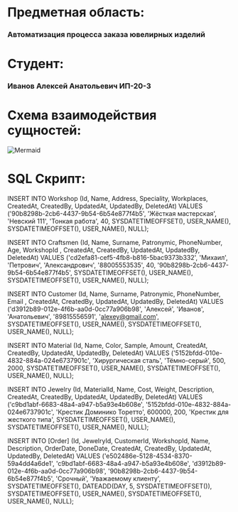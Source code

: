 <h1>Предметная область:</h1>

<h3>Автоматизация процесса заказа ювелирных изделий</h3>

<h1>Студент:</h1>

<h3>Иванов Алексей Анатольевич ИП-20-3</h3>

<h1>Схема взаимодействия сущностей:</h1>

![Mermaid](https://github.com/HeroOfUSSR/JewsJewelry/assets/104492239/29d4caea-1f95-462d-b49a-4838ba83dfb0)

<h1>SQL Скрипт:</h1>

  INSERT INTO Workshop (Id, Name, Address, Speciality, Workplaces, CreatedAt, CreatedBy, UpdatedAt, UpdatedBy, DeletedAt)
  VALUES ('90b8298b-2cb6-4437-9b54-6b54e877f4b5', 'Жёсткая мастерская', 'Невский 111', 'Тонкая работа', 40, 
  SYSDATETIMEOFFSET(), USER_NAME(), SYSDATETIMEOFFSET(), USER_NAME(), NULL);

  INSERT INTO Craftsmen (Id, Name, Surname, Patronymic, PhoneNumber, Age, WorkshopId , CreatedAt, CreatedBy, UpdatedAt, UpdatedBy, DeletedAt)
  VALUES ('cd2efa81-cef5-4fb8-b816-5bac9373b332', 'Михаил', 'Петрович', 'Александрович', '88005553535', 40, '90b8298b-2cb6-4437-9b54-6b54e877f4b5', 
  SYSDATETIMEOFFSET(), USER_NAME(), SYSDATETIMEOFFSET(), USER_NAME(), NULL);

  INSERT INTO Customer (Id, Name, Surname, Patronymic, PhoneNumber, Email , CreatedAt, CreatedBy, UpdatedAt, UpdatedBy, DeletedAt)
  VALUES ('d3912b89-012e-4f6b-aa0d-0cc77a906b98', 'Алексей', 'Иванов', 'Анатольевич', '89815556591', 'alexey@gmail.com',
  SYSDATETIMEOFFSET(), USER_NAME(), SYSDATETIMEOFFSET(), USER_NAME(), NULL);

  INSERT INTO Material (Id, Name, Color, Sample, Amount, CreatedAt, CreatedBy, UpdatedAt, UpdatedBy, DeletedAt)
  VALUES ('5152bfdd-010e-4832-884a-024e6737901c', 'Хирургическая сталь', 'Тёмно-серый', 500, 2000,
  SYSDATETIMEOFFSET(), USER_NAME(), SYSDATETIMEOFFSET(), USER_NAME(), NULL);

  INSERT INTO Jewelry (Id, MaterialId, Name, Cost, Weight, Description, CreatedAt, CreatedBy, UpdatedAt, UpdatedBy, DeletedAt)
  VALUES ('c9bd1abf-6683-48a4-a947-b5a93e4b608e', '5152bfdd-010e-4832-884a-024e6737901c', 'Крестик Доминико Торетто', 600000, 200, 
  'Крестик для жесткого типа',
  SYSDATETIMEOFFSET(), USER_NAME(), SYSDATETIMEOFFSET(), USER_NAME(), NULL);

  INSERT INTO [Order] (Id, JewelryId, CustomerId, WorkshopId, Name, Description, OrderDate, DoneDate, CreatedAt, CreatedBy, UpdatedAt, UpdatedBy, DeletedAt)
  VALUES ('e502486e-5128-4534-8370-59a4dd4a6de1', 'c9bd1abf-6683-48a4-a947-b5a93e4b608e', 'd3912b89-012e-4f6b-aa0d-0cc77a906b98',
  '90b8298b-2cb6-4437-9b54-6b54e877f4b5', 'Срочный', 'Уважаемому клиенту', SYSDATETIMEOFFSET(), DATEADD(DAY, 5, SYSDATETIMEOFFSET()),
  SYSDATETIMEOFFSET(), USER_NAME(), SYSDATETIMEOFFSET(), USER_NAME(), NULL);
